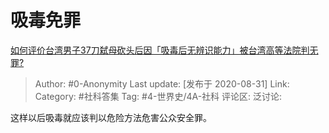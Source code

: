# 吸毒免罪
[如何评价台湾男子37刀弑母砍头后因「吸毒后无辨识能力」被台湾高等法院判无罪?](https://www.zhihu.com/question/416241684/answer/1444220701)

> Author: #0-Anonymity
> Last update: [发布于 2020-08-31]
> Link:
> Category: #社科答集
> Tag: #4-世界史/4A-社科
> 评论区:
> 泛讨论:

这样以后吸毒就应该判以危险方法危害公众安全罪。
